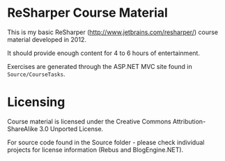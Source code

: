 # ReSharper Course Material

This is my basic ReSharper (http://www.jetbrains.com/resharper/) course material developed in 2012. 

It should provide enough content for 4 to 6 hours of entertainment.

Exercises are generated through the ASP.NET MVC site found in `Source/CourseTasks`.

# Licensing

Course material is licensed under the Creative Commons Attribution-ShareAlike 3.0 Unported License.

For source code found in the Source folder - please check individual projects for license information (Rebus and BlogEngine.NET).